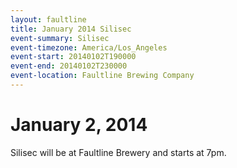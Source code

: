 ```yaml
---
layout: faultline
title: January 2014 Silisec
event-summary: Silisec
event-timezone: America/Los_Angeles
event-start: 20140102T190000
event-end: 20140102T230000
event-location: Faultline Brewing Company
---
```


# January 2, 2014

Silisec will be at Faultline Brewery and starts at 7pm.
